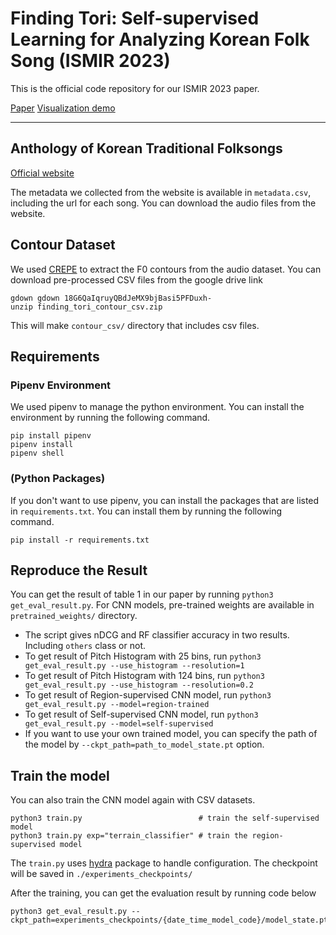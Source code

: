 # Finding Tori: Self-supervised Learning for Analyzing Korean Folk Song (ISMIR 2023)

This is the official code repository for our ISMIR 2023 paper.

[Paper](https://arxiv.org/abs/2308.02249)
[Visualization demo](https://danbinaerinhan.github.io/korean-folksong-visualization/)

----
## Anthology of Korean Traditional Folksongs
[Official website](http://urisori.co.kr/urisori-en/doku.php?id=start)

The metadata we collected from the website is available in `metadata.csv`, including the url for each song. You can download the audio files from the website.

## Contour Dataset
We used [CREPE](https://github.com/marl/crepe) to extract the F0 contours from the audio dataset. You can download pre-processed CSV files from the google drive link

```
gdown gdown 18G6QaIqruyQBdJeMX9bjBasi5PFDuxh-
unzip finding_tori_contour_csv.zip
```

This will make `contour_csv/` directory that includes csv files.


## Requirements
### Pipenv Environment
We used pipenv to manage the python environment. You can install the environment by running the following command.

```
pip install pipenv
pipenv install
pipenv shell
```

### (Python Packages)
If you don't want to use pipenv, you can install the packages that are listed in `requirements.txt`. You can install them by running the following command.

```
pip install -r requirements.txt
```


## Reproduce the Result
You can get the result of table 1 in our paper by running ``python3 get_eval_result.py``. For CNN models, pre-trained weights are available in `pretrained_weights/` directory. 


  - The script gives nDCG and RF classifier accuracy in two results. Including `others` class or not.
  - To get result of Pitch Histogram with 25 bins, run ``python3 get_eval_result.py --use_histogram --resolution=1``
  - To get result of Pitch Histogram with 124 bins, run ``python3 get_eval_result.py --use_histogram --resolution=0.2``
  - To get result of Region-supervised CNN model, run ``python3 get_eval_result.py --model=region-trained``
  - To get result of Self-supervised CNN model, run ``python3 get_eval_result.py --model=self-supervised``
  - If you want to use your own trained model, you can specify the path of the model by ``--ckpt_path=path_to_model_state.pt`` option.

## Train the model
You can also train the CNN model again with CSV datasets. 

```
python3 train.py                          # train the self-supervised model
python3 train.py exp="terrain_classifier" # train the region-supervised model
``` 

The `train.py` uses [hydra](https://hydra.cc/docs/intro/) package to handle configuration. The checkpoint will be saved in `./experiments_checkpoints/`

After the training, you can get the evaluation result by running code below
```
python3 get_eval_result.py --ckpt_path=experiments_checkpoints/{date_time_model_code}/model_state.pt
```


<!-- ## Citation
If you use this code or tori-labeled data for your research, please cite our paper.

```
@inproceedings{han2023findingtori,
  title={FindingTori: Self-supervised Learning for Analyzing Korean Folk Song},
  author={Han, Danbinaerin and Caro Reppeto, Rafael and Jeong, Dasaem},
  booktitle={Proceedings of the 24th International Society for Music Information Retrieval Conference (ISMIR)},
  year={2023}
}
``` -->
